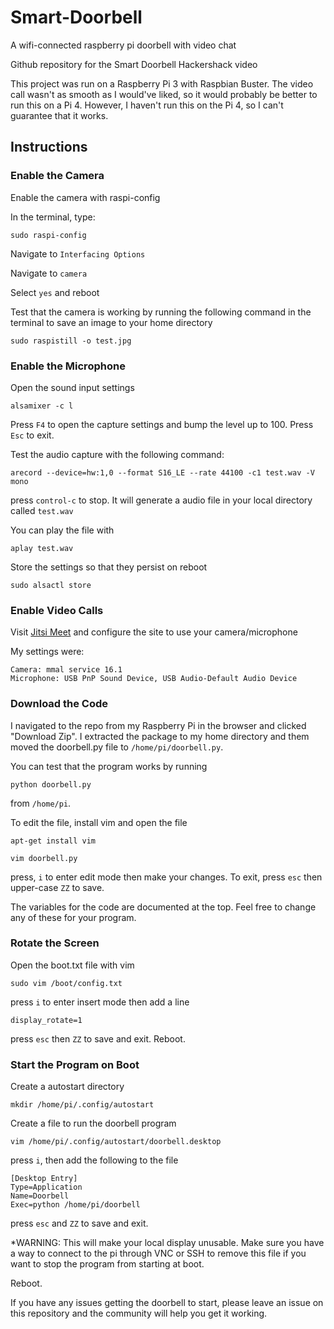 # Smart-Doorbell
A wifi-connected raspberry pi doorbell with video chat

Github repository for the Smart Doorbell Hackershack video

This project was run on a Raspberry Pi 3 with Raspbian Buster. The video call wasn't as smooth as I would've liked, so it would probably be better to run this on a Pi 4. However, I haven't run this on the Pi 4, so I can't guarantee that it works.

## Instructions

###  Enable the Camera

Enable the camera with raspi-config

In the terminal, type:

```
sudo raspi-config
```

Navigate to `Interfacing Options`

Navigate to `camera`

Select `yes` and reboot

Test that the camera is working by running the following command in the terminal to save an image to your home directory

```
sudo raspistill -o test.jpg
```

### Enable the Microphone

Open the sound input settings

```
alsamixer -c l
```

Press `F4` to open the capture settings and bump the level up to 100. Press `Esc` to exit.

Test the audio capture with the following command:

```
arecord --device=hw:1,0 --format S16_LE --rate 44100 -c1 test.wav -V mono
```

press `control-c` to stop. It will generate a audio file in your local directory called `test.wav`

You can play the file with

```
aplay test.wav
```

Store the settings so that they persist on reboot

```
sudo alsactl store
```

### Enable Video Calls

Visit [Jitsi Meet](https://meet.jit.si/) and configure the site to use your camera/microphone

My settings were:

```
Camera: mmal service 16.1
Microphone: USB PnP Sound Device, USB Audio-Default Audio Device
```

### Download the Code

I navigated to the repo from my Raspberry Pi in the browser and clicked "Download Zip". I extracted the package to my home directory and them moved the doorbell.py file to `/home/pi/doorbell.py`.

You can test that the program works by running

```
python doorbell.py
```

from `/home/pi`.

To edit the file, install vim and open the file

```
apt-get install vim

vim doorbell.py
```

press, `i` to enter edit mode then make your changes. To exit, press `esc` then upper-case `ZZ` to save.

The variables for the code are documented at the top. Feel free to change any of these for your program. 

### Rotate the Screen

Open the boot.txt file with vim

```
sudo vim /boot/config.txt
```

press `i` to enter insert mode then add a line

```
display_rotate=1
```

press `esc` then `ZZ` to save and exit. Reboot.


### Start the Program on Boot

Create a autostart directory

```
mkdir /home/pi/.config/autostart
```

Create a file to run the doorbell program

```
vim /home/pi/.config/autostart/doorbell.desktop
```

press `i`, then add the following to the file

```
[Desktop Entry]
Type=Application
Name=Doorbell
Exec=python /home/pi/doorbell
```

press `esc` and `ZZ` to save and exit.

*WARNING: This will make your local display unusable. Make sure you have a way to connect to the pi through VNC or SSH to remove this file if you want to stop the program from starting at boot.

Reboot.

If you have any issues getting the doorbell to start, please leave an issue on this repository and the community will help you get it working.


